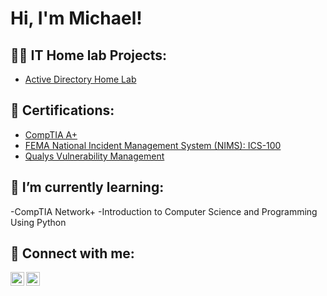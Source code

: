 <h1>Hi, I'm Michael!

<h2>👨‍💻 IT Home lab Projects:</h2>

  - [Active Directory Home Lab](https://github.com/Tannic-hail/--------------)

<h2>📜 Certifications:</h2>

- [CompTIA A+](https://www.credly.com/badges/5f3ef816-45e0-4d6e-af29-42426abfc219)
- [FEMA National Incident Management System (NIMS): ICS-100](https://www.linkedin.com/in/michael-valdez-047639161/details/certifications/)
- [Qualys Vulnerability Management](https://www.linkedin.com/in/michael-valdez-047639161/details/certifications/)
<h2>🌱 I’m currently learning:</h2>
-CompTIA Network+
-Introduction to Computer Science and Programming Using Python 
<h2> 🤳 Connect with me:</h2>

[<img align="left" alt="JoshMadakor | LinkedIn" width="22px" src="https://cdn.jsdelivr.net/npm/simple-icons@v3/icons/linkedin.svg" />][linkedin]
[<img align="left" alt="JoshMadakor | Instagram" width="22px" src="https://cdn.jsdelivr.net/npm/simple-icons@v3/icons/instagram.svg" />][instagram]


[instagram]: https://www.instagram.com/mikrolot/
[linkedin]: https://www.linkedin.com/in/michael-valdez-047639161/

<!--
- 🔭 I’m currently working on ...
- 🌱 I’m currently learning ...
- 👯 I’m looking to collaborate on ...
- 🤔 I’m looking for help with ...
- 💬 Ask me about ...
- 📫 How to reach me: ...
- 😄 Pronouns: ...
- ⚡ Fun fact: ...
-->
